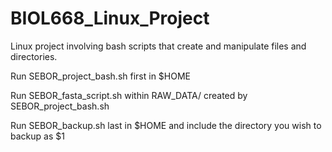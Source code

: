 # BIOL668_Linux_Project
Linux project involving bash scripts that create and manipulate files and directories.

Run SEBOR_project_bash.sh first in $HOME

Run SEBOR_fasta_script.sh within RAW_DATA/ created by SEBOR_project_bash.sh

Run SEBOR_backup.sh last in $HOME and include the directory you wish to backup as $1
